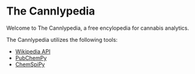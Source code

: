 # The Cannlypedia

Welcome to The Cannlypedia, a free encylopedia for cannabis analytics.

The Cannlypedia utilizes the following tools:

* [Wikipedia API](https://pypi.org/project/wikipedia/)
* [PubChemPy](https://pubchempy.readthedocs.io/en/latest/)
* [ChemSpiPy](https://chemspipy.readthedocs.io/en/latest/guide/gettingstarted.html)
